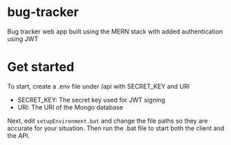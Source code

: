# bug-tracker
 Bug tracker web app built using the MERN stack with added authentication using JWT

# Get started
To start, create a .env file under /api with SECRET_KEY and URI

- SECRET_KEY: The secret key used for JWT signing
- URI: The URI of the Mongo database

Next, edit `setupEnvironment.bat` and change the file paths so they are accurate for your situation.
Then run the .bat file to start both the client and the API.
